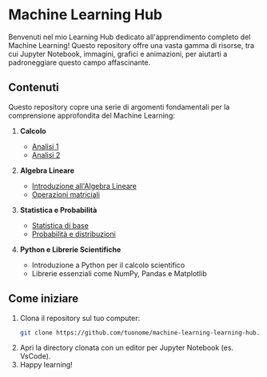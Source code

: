 # Machine Learning Hub

Benvenuti nel mio Learning Hub dedicato all'apprendimento completo del Machine Learning! Questo repository offre una vasta gamma di risorse, tra cui Jupyter Notebook, immagini, grafici e animazioni, per aiutarti a padroneggiare questo campo affascinante.

## Contenuti

Questo repository copre una serie di argomenti fondamentali per la comprensione approfondita del Machine Learning:

1. **Calcolo**
   - [Analisi 1](link_a_notebook)
   - [Analisi 2](link_a_notebook)

2. **Algebra Lineare**
   - [Introduzione all'Algebra Lineare](link_a_notebook)
   - [Operazioni matriciali](link_a_notebook)

3. **Statistica e Probabilità**
   - [Statistica di base](link_a_notebook)
   - [Probabilità e distribuzioni](link_a_notebook)

4. **Python e Librerie Scientifiche**
   - Introduzione a Python per il calcolo scientifico
   - Librerie essenziali come NumPy, Pandas e Matplotlib

## Come iniziare

1. Clona il repository sul tuo computer:
   ```bash
   git clone https://github.com/tuonome/machine-learning-learning-hub.git
   ```
2. Apri la directory clonata con un editor per Jupyter Notebook (es. VsCode).
3. Happy learning!